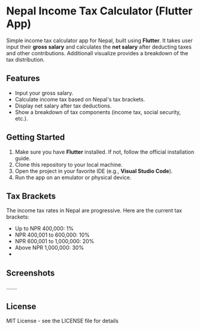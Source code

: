 # Nepal Income Tax Calculator (Flutter App)

Simple income tax calculator app for Nepal, built using **Flutter**. It takes user input their **gross salary** and calculates the **net salary** after deducting taxes and other contributions. Additionall visualize provides a breakdown of the tax distribution.

## Features

- Input your gross salary.
- Calculate income tax based on Nepal's tax brackets.
- Display net salary after tax deductions.
- Show a breakdown of tax components (income tax, social security, etc.).

## Getting Started

1. Make sure you have **Flutter** installed. If not, follow the official installation guide.
2. Clone this repository to your local machine.
3. Open the project in your favorite IDE (e.g., **Visual Studio Code**).
4. Run the app on an emulator or physical device.

## Tax Brackets

The income tax rates in Nepal are progressive. Here are the current tax brackets:

- Up to NPR 400,000: 1%
- NPR 400,001 to 600,000: 10%
- NPR 600,001 to 1,000,000: 20%
- Above NPR 1,000,000: 30%
- 
## Screenshots
	
 .......

## License

MIT License - see the LICENSE file for details
